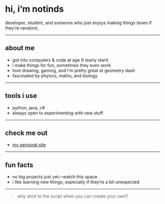 # hi, i’m notinds

developer, student, and someone who just enjoys making things (even if they're random).

---

## about me

- got into computers & code at age 9 (early start)
- i make things for fun, sometimes they even work
- love drawing, gaming, and i'm pretty great at geometry dash
- fascinated by physics, maths, and biology

---

## tools i use

- python, java, c#
- always open to experimenting with new stuff

---

## check me out

- [my personal site](https://notindss-nest.lovable.app/#)

---

## fun facts

- no big projects just yet—watch this space
- i like learning new things, especially if they’re a bit unexpected

---

> why stick to the script when you can create your own?
